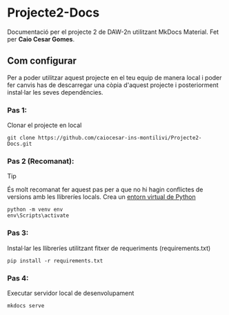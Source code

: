 # Projecte2-Docs
Documentació per el projecte 2 de DAW-2n utilitzant MkDocs Material. Fet per **Caio Cesar Gomes**.

## Com configurar
Per a poder utilitzar aquest projecte en el teu equip de manera local i poder fer canvis has
de descarregar una còpia d'aquest projecte i posteriorment instal·lar les seves dependències.

### Pas 1:
Clonar el projecte en local
```
git clone https://github.com/caiocesar-ins-montilivi/Projecte2-Docs.git
```

### Pas 2 (Recomanat):
> [!TIP]
> És molt recomanat fer aquest pas per a que no hi hagin conflictes de versions amb les llibreríes locals.
Crea un [entorn virtual de Python](https://docs.python.org/es/3.5/tutorial/venv.html)
```
python -m venv env
env\Scripts\activate
```

### Pas 3:
Instal·lar les llibreríes utilitzant fitxer de requeriments (requirements.txt)
```
pip install -r requirements.txt
```

### Pas 4:
Executar servidor local de desenvolupament
```
mkdocs serve
```
